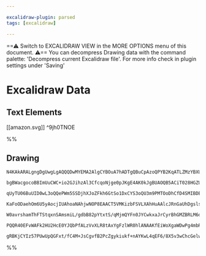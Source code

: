 ```yaml
---

excalidraw-plugin: parsed
tags: [excalidraw]

---
```

==⚠  Switch to EXCALIDRAW VIEW in the MORE OPTIONS menu of this document. ⚠== You can decompress Drawing data with the command palette: 'Decompress current Excalidraw file'. For more info check in plugin settings under 'Saving'


# Excalidraw Data

## Text Elements
[[amazon.svg]] ^9jh0TNOE

%%
## Drawing
```compressed-json
N4KAkARALgngDgUwgLgAQQQDwMYEMA2AlgCYBOuA7hADTgQBuCpAzoQPYB2KqATLZMzYBXUtiRoIACyhQ4zZAHoFAc0JRJQgEYA6bGwC2CgF7N6hbEcK4OCtptbErHALRY8RMpWdx8Q1TdIEfARcZgRmBShcZQUebQBGADYEmjoghH0EDihmbgBtcDBQMBLoLChuCEBeDcBZnby83H1cI05tU2UAXQ7UksgAM04oAGVCI3FeAAZ+UoHsgDFGwnwY

bgBWacgocoBBImUuCWC+io2GJihzAl3CfcqoNjge0pJKgE4AK0kJgBUAOQB5ACiT028HGZUwJ0KkEw3GcAGZXvFTis0M4eKt4doeAAWHjxAAcAHZ1tCIBQSOpuPEiTjtBMeBMCfEeK8CQSeMyMadJAgbtJuNyydZlMFuFMycwoKQ2ABrBAAYTY+DYpEqAGJ4ggtVqQRBNLhsLLlDKhBxiEqVWqJNLrMw4LhAtk9X0lvghrAxRJJIaNIE9VKZfKAO

qUyTU06BuUID0wL3oQQePWm5SSDjhXJoZFkh6GtSo1DxCYS3oQU3m9PMTOoDhCfD4SMIBDENZIxJ8MmMFjsA68U5d1icX6cMSCokTNk4tnZ0tCODEXBbFtZomJCZEots14k+GnQjMAAi6SX3D6BDCpxNwjgAEliNW8h1TpphObAcFMtkH0+yUQOLLKnqRpmladouj1FUjWbU9zwQU4+nITI724Wt61OPRslwQh01IZC0FQhsc1IG5sIIb5ykqWog

KaFoODaehOm6U5yAocjIUAhoaNAhjwNOP8EAACT5VMKizbFSVLXAhHuAAlcJRnGaUhDgslsOILBKlwCYIEKABfcAf0gXA4DgD1F3GYpNl5TJKj2AVpgYQgEAoAAhQ1jXLC1lVVDU+j8/ynggbARCdKAby2fQPSDRVvOtdBNW1RLAuC0hQvCjI3KNK8zS8q07nIDh7UdLIoVKFK0oiuY3VjeMIETF4HPKkr0si6Vo1DYgqTQDsypC5qIqi6MavBeq

W0avrshamThFTStqxnSAmsmiL/gdbB82pYtxtS/qMjmQYFn0JYCwkxaJrCyrBhGMZBRLM6duWjI2Kga5bkOBBjmS86WrM0gXtStgKF5XBlxrOtCN6h6LoyQFzW2AGgZCUGIEdGUqG2iqMnhtHvjBSpPK+qGWrmRCEGm+MCIc5hsBlesAA1uCJYkqZp5V8AATW4HFV20EkmZZU6IBaAxuEsyB6AIZTqT0jHdv0aacrm/HXzGwoIBNEhrvGRkHI14g

PQQR40EFvWAFk2HU2HcE0YJQbPfALzVvXLR8tAxYgFzlWR0hlANAAKfEiWoXgaWDwPg4mbRVgASj1OTlDrR18d93AA/hKZeHTsOs9QSOY50kpdNl7JBvlVaLk4atKbVhDGjJrJ1OIjhlFFsksmt23uCUlTS2wIgjdQbvTg4Ouu9IZTTmEKB+LHieySaUh5VIX5R7QIf58dJerZt6C1/HhAZbVux3gQbAciGEe4HNy2R53u3YIcw0LkYb42GVVvS1

gRBKjCYIz57PUwUpQGFxt/fC4M+JsCgvfB2PcZgykiukf+nAYKwL4qEF6/8X5v3wChcGelwBFzoK6YI1ZgD6V0kAA===
```
%%